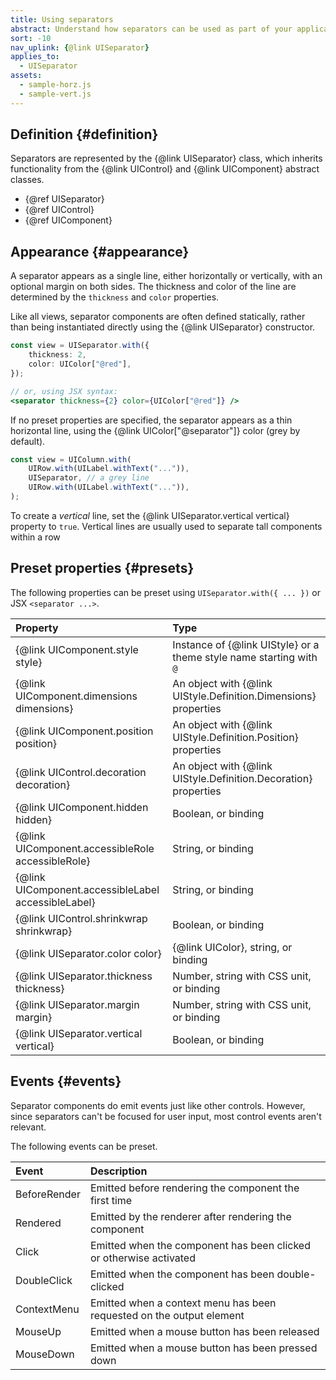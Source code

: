 ```yaml
---
title: Using separators
abstract: Understand how separators can be used as part of your application UI
sort: -10
nav_uplink: {@link UISeparator}
applies_to:
  - UISeparator
assets:
  - sample-horz.js
  - sample-vert.js
---
```


## Definition {#definition}

Separators are represented by the {@link UISeparator} class, which inherits functionality from the {@link UIControl} and {@link UIComponent} abstract classes.

- {@ref UISeparator}
- {@ref UIControl}
- {@ref UIComponent}

## Appearance {#appearance}

A separator appears as a single line, either horizontally or vertically, with an optional margin on both sides. The thickness and color of the line are determined by the `thickness` and `color` properties.

<!--{{iframesample js="./sample-horz.js" short}}-->

Like all views, separator components are often defined statically, rather than being instantiated directly using the {@link UISeparator} constructor.

```ts
const view = UISeparator.with({
	thickness: 2,
	color: UIColor["@red"],
});
```

```jsx
// or, using JSX syntax:
<separator thickness={2} color={UIColor["@red"]} />
```

If no preset properties are specified, the separator appears as a thin horizontal line, using the {@link UIColor["@separator"]} color (grey by default).

```ts
const view = UIColumn.with(
	UIRow.with(UILabel.withText("...")),
	UISeparator, // a grey line
	UIRow.with(UILabel.withText("...")),
);
```

To create a _vertical_ line, set the {@link UISeparator.vertical vertical} property to `true`. Vertical lines are usually used to separate tall components within a row

<!--{{iframesample js="./sample-vert.js"}}-->

## Preset properties {#presets}

The following properties can be preset using `UISeparator.with({ ... })` or JSX `<separator ...>`.

| Property                                            | Type                                                                |
| :-------------------------------------------------- | :------------------------------------------------------------------ |
| {@link UIComponent.style style}                     | Instance of {@link UIStyle} or a theme style name starting with `@` |
| {@link UIComponent.dimensions dimensions}           | An object with {@link UIStyle.Definition.Dimensions} properties     |
| {@link UIComponent.position position}               | An object with {@link UIStyle.Definition.Position} properties       |
| {@link UIControl.decoration decoration}             | An object with {@link UIStyle.Definition.Decoration} properties     |
| {@link UIComponent.hidden hidden}                   | Boolean, or binding                                                 |
| {@link UIComponent.accessibleRole accessibleRole}   | String, or binding                                                  |
| {@link UIComponent.accessibleLabel accessibleLabel} | String, or binding                                                  |
| {@link UIControl.shrinkwrap shrinkwrap}             | Boolean, or binding                                                 |
| {@link UISeparator.color color}                     | {@link UIColor}, string, or binding                                 |
| {@link UISeparator.thickness thickness}             | Number, string with CSS unit, or binding                            |
| {@link UISeparator.margin margin}                   | Number, string with CSS unit, or binding                            |
| {@link UISeparator.vertical vertical}               | Boolean, or binding                                                 |

## Events {#events}

Separator components do emit events just like other controls. However, since separators can't be focused for user input, most control events aren't relevant.

The following events can be preset.

| Event        | Description                                                          |
| :----------- | :------------------------------------------------------------------- |
| BeforeRender | Emitted before rendering the component the first time                |
| Rendered     | Emitted by the renderer after rendering the component                |
| Click        | Emitted when the component has been clicked or otherwise activated   |
| DoubleClick  | Emitted when the component has been double-clicked                   |
| ContextMenu  | Emitted when a context menu has been requested on the output element |
| MouseUp      | Emitted when a mouse button has been released                        |
| MouseDown    | Emitted when a mouse button has been pressed down                    |
